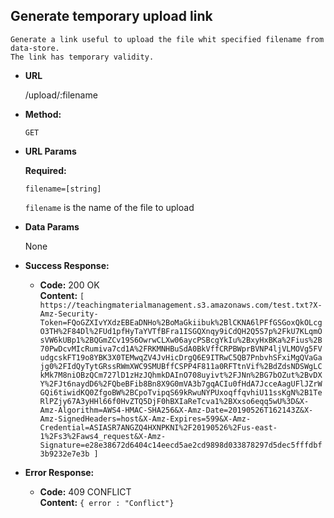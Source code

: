 **Generate temporary upload link**
----
    Generate a link useful to upload the file whit specified filename from data-store.
    The link has temporary validity.
* **URL**

  /upload/:filename
  
* **Method:**

  `GET`
  
*  **URL Params**

   **Required:**
 
   `filename=[string]`
   
   `filename` is the name of the file to upload 


* **Data Params**

    None

* **Success Response:**

  * **Code:** 200 OK <br />
    **Content:** `[
    https://teachingmaterialmanagement.s3.amazonaws.com/test.txt?X-Amz-Security-Token=FQoGZXIvYXdzEBEaDNHo%2BoMaGkiibuk%2BlCKNA6lPFfGSGoxQkOLcgO3TH%2F84Dl%2FUd1pfHyTaYVTfBFra1ISGQXnqy9iCdQH2Q5S7p%2FkU7KLqmOsVW6kUBp1%2BQGmZCv19S6OwrwCLXw06aycPSBcgYkIu%2BxyHxBKa%2Fius%2B70PwDcvMIcRumiva7cd1A%2FRKMNHBuSdA0BkVffCRPBWprBVNP4ljVLMOVg5FVudgcskFT19o8YBK3X0TEMwqZV4JvHicDrgQ6E9ITRwC5QB7PnbvhSFxiMgQVaGajg0%2FIdQyTytGRssRWmXWC9SMUBffCSPP4F811a0RFTtnVif%2BdZdsNDSWgLCkMk7M8niOBzQCm727lD1zHzJQhmkDAInO708uyivt%2FJNn%2BG7bOZut%2BvDXY%2FJt6naydD6%2FQbeBFib8Bn8X9G0mVA3b7gqACIu0fHdA7JcceAagUFlJZrWGQi6tiwidKQ0ZfgoBW%2BCpoTvipqS69kRwuNYPUxoqffqvhiU11ssKgN%2B1TeRlPZjy67A3yHHl66f0HvZTQ5DjF0hBXIaReTcva1%2BXxso6eqq5wU%3D&X-Amz-Algorithm=AWS4-HMAC-SHA256&X-Amz-Date=20190526T162143Z&X-Amz-SignedHeaders=host&X-Amz-Expires=599&X-Amz-Credential=ASIASR7ANGZQ4HXNPKNI%2F20190526%2Fus-east-1%2Fs3%2Faws4_request&X-Amz-Signature=e28e38672d6404c14eecd5ae2cd9898d033878297d5dec5fffdbf3b9232e7e3b
    ]`
 
* **Error Response:**

  * **Code:** 409 CONFLICT <br />
    **Content:** `{ error : "Conflict"}`
